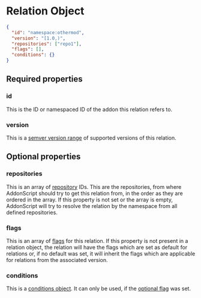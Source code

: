 # Relation Object

```json
{
  "id": "namespace:othermod",
  "version": "[1.0,)",
  "repositories": ["repo1"],
  "flags": [],
  "conditions": {}
}
```

## Required properties

### id

This is the ID or namespaced ID of the addon this relation refers to. 

### version

This is a [semver version range](https://github.com/semver/semver/pull/584) of supported versions of this relation.

## Optional properties

### repositories

This is an array of [repository](repository.md) IDs. This are the repositories, from where AddonScript should try to get this relation from,
in the order as they are ordered in the array. If this property is not set or the array is empty, AddonScript will try to resolve the relation by
the namespace from all defined repositories.

### flags

This is an array of [flags](../flags.md) for this relation. If this property is not present in a relation object, the relation
will have the flags which are set as default for relations or, if no default was set, it will inherit the flags
which are applicable for relations from the associated version.

### conditions

This is a [conditions object](conditions.md). It can only be used, if the [optional flag](../flags.md) was set.
